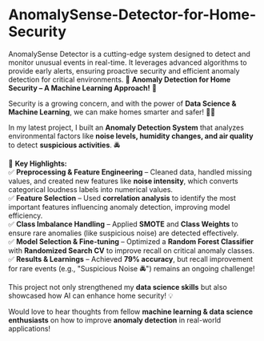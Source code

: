 # AnomalySense-Detector-for-Home-Security
AnomalySense Detector is a cutting-edge system designed to detect and monitor unusual events in real-time. It leverages advanced algorithms to provide early alerts, ensuring proactive security and efficient anomaly detection for critical environments.
🚨 **Anomaly Detection for Home Security – A Machine Learning Approach!** 🚨  

Security is a growing concern, and with the power of **Data Science & Machine Learning**, we can make homes smarter and safer! 🏡✨  

In my latest project, I built an **Anomaly Detection System** that analyzes environmental factors like **noise levels, humidity changes, and air quality** to detect **suspicious activities**. 🚔  

🔹 **Key Highlights:**  
✅ **Preprocessing & Feature Engineering** – Cleaned data, handled missing values, and created new features like **noise intensity**, which converts categorical loudness labels into numerical values.  
✅ **Feature Selection** – Used **correlation analysis** to identify the most important features influencing anomaly detection, improving model efficiency.  
✅ **Class Imbalance Handling** – Applied **SMOTE** and **Class Weights** to ensure rare anomalies (like suspicious noise) are detected effectively.  
✅ **Model Selection & Fine-tuning** – Optimized a **Random Forest Classifier** with **Randomized Search CV** to improve recall on critical anomaly classes.  
✅ **Results & Learnings** – Achieved **79% accuracy**, but recall improvement for rare events (e.g., "Suspicious Noise 🚔") remains an ongoing challenge!  

This project not only strengthened my **data science skills** but also showcased how AI can enhance home security! 💡  

Would love to hear thoughts from fellow **machine learning & data science enthusiasts** on how to improve **anomaly detection** in real-world applications!   

